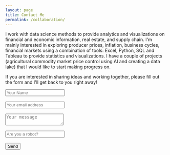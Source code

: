 ```yaml
---
layout: page
title: Contact Me
permalink: /collaboration/
---
```


I work with data science methods to provide analytics and visualizations on financial and economic information,
real estate, and supply chain. I'm mainly interested in exploring producer prices, inflation, business cycles, financial
markets using a combination of tools: Excel, Python, SQL and Tableau to provide statistics and visualizations.
I have a couple of projects (agricultural commodity market price control using AI and creating a data lake) that I would
like to start making progress on.
<br />

If you are interested in sharing ideas and working together, please fill out the form and I'll get back to you right away!
<br />

<div class="main">
  
  <script type="text/javascript">var submitted=false;</script>
  <iframe name="hidden_iframe" id="hidden_iframe" style="display:none;"onload="if(submitted {window.location='https://luisfroch.github.io';}"></iframe>
  <form method="POST" action="https://docs.google.com/forms/d/e/1FAIpQLScwvX_F7xEhD3hq3rT9qF_B0_E8LAsREGq7IQ44h0mbFW7hkw/formResponse" class="cform" target="hidden_iframe" onsubmit="submitted=true;">
    <input type="text" name="entry.2005620554" placeholder="Your Name"><br><br>
    <input type="email" name="entry.1045781291" placeholder="Your email address"><br><br><textarea name="entry.839337160" placeholder="Your message"></textarea><br><br>
    <input type="hidden" name="_subject" value="request"><input type="text" name="_gotcha" style="display:none">
    <input type="text" name="entry.456892121" placeholder="Are you a robot?"><br><br>
  <button type="submit">Send</button>
  </form>

</div>
